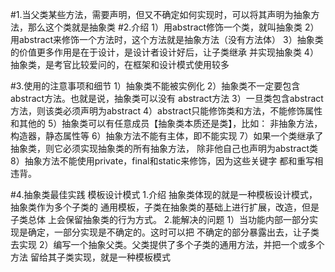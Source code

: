 #1.当父类某些方法，需要声明，但又不确定如何实现时，可以将其声明为抽象方法，那么这个类就是抽象类
#2.介绍
    1）用abstract修饰一个类，就叫抽象类
    2）用abstract来修饰一个方法时，这个方法就是抽象方法（没有方法体）
    3）抽象类的价值更多作用是在于设计，是设计者设计好后，让子类继承
       并实现抽象类
    4）抽象类，是考官比较爱问的，在框架和设计模式使用较多

#3.使用的注意事项和细节
    1）抽象类不能被实例化
    2）抽象类不一定要包含abstract方法。也就是说，抽象类可以没有
      abstract方法
    3）一旦类包含abstract方法，则该类必须声明为abstract
    4）abstract只能修饰类和方法，不能修饰属性和其他的
    5）抽象类可以有任意成员【抽象类本质还是类】，比如：
       非抽象方法，构造器，静态属性等
    6）抽象方法不能有主体，即不能实现
    7）如果一个类继承了抽象类，则它必须实现抽象类的所有抽象方法，
       除非他自己也声明为abstract类
    8）抽象方法不能使用private，final和static来修饰，因为这些关键字
       都和重写相违背。

#4.抽象类最佳实践
    模板设计模式
        1.介绍
          抽象类体现的就是一种模板设计模式，抽象类作为多个子类的
          通用模板，子类在抽象类的基础上进行扩展，改造，但是子类总体
          上会保留抽象类的行为方式。
        2.能解决的问题
         1）当功能内部一部分实现是确定，一部分实现是不确定的。这时可以把
            不确定的部分暴露出去，让子类去实现
         2）编写一个抽象父类。父类提供了多个子类的通用方法，并把一个或多个方法
            留给其子类实现，就是一种模板模式


